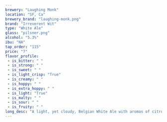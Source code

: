 ```yaml
---
brewery: "Laughing Monk"
location: "SF, Ca"
brewery_brand: "laughing-monk.png"
brand: "Irreverent Wit"
type: "White Ale"
glass: "pilsner.png"
alcohol: "5.3%"
ibu: "NA"
tap_order: "115"
price: "7"
flavor_profile:
 - is_bitter: " "
 - is_strong: " "
 - is_sweet: " "
 - is_light_crisp: "True"
 - is_creamy: " "
 - is_hoppy: " "
 - is_extra_hoppy: " "
 - is_light: "True"
 - is_malty: " "
 - is_sour: " "
 - is_fruity: " "
long_desc: "A light, yet cloudy, Belgian White Ale with aromas of citrus and light spice. Flavors of banana and bread move over the palate and finish with a dry yeast character. Lingering finish with notes of light spice and bread."
---
```


